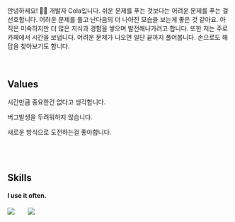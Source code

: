 ## 
안녕하세요! 🙋‍♂️ 개발자 Cola입니다. 쉬운 문제를 푸는 것보다는 어려운 문제를 푸는 걸 선호합니다. 어려운 문제를 풀고 난다음의 더 나아진 모습을 보는게 좋은 것 같아요. 아직은 미숙하지만 더 많은 지식과 경험을 쌓으며 발전해나가려고 합니다.
또한 저는 주로 카페에서 시간을 보냅니다. 어려운 문제가 나오면 일단 끝까지 풀어봅니다. 손으로도 해답을 찾아보기도 합니다.
<br />
<br />
<br />
## Values 
시간만큼 중요한건 없다고 생각합니다.

버그발생을 두려워하지 않습니다.

새로운 방식으로 도전하는걸 좋아합니다.
<br /> 
<br />
<br />
<br />
<!--START_SECTION:waka-->
<!--END_SECTION:waka-->
## Skills 
#### I use it often.
<div style="display:flex;gap:30px;flex-wrap:wrap;">
  <img src ="https://img.shields.io/badge/PYTHON-000000.svg?&style=for-the-badge&logo=Python&logoColor=white"/>
  <img src ="https://img.shields.io/badge/C-000000.svg?&style=for-the-badge&logo=C&logoColor=white"/>
</div>

<!-- IDE의 활동이 기록 -->
<!-- 1. username은 wakatime에서 가입한 계정을 기재한다. wakatime 사이트에서 github 계정과 연동하기때문이다.
<!-- 2. 끝단의 () 링크는 배너클릭 시 연결되는 곳으로 기능동작과 관계없다. 개인github 사이트도 좋고, 아예 생략해도된다.
[![willianrod's wakatime stats](https://github-readme-stats.vercel.app/api/wakatime?username=[colauhm])](https://wakatime.com/@jogilsang)

